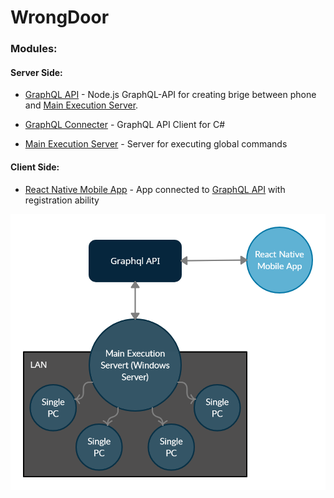 # WrongDoor

### Modules:

#### Server Side:

- [GraphQL API] - Node.js GraphQL-API for creating brige between phone and [Main Execution Server].

- [GraphQL Connecter] - GraphQL API Client for C#
- [Main Execution Server] - Server for executing global commands

#### Client Side:

- [React Native Mobile App] - App connected to [GraphQL API] with registration ability

![image](profile/img/scheme_new.png)

[graphql api]: https://github.com/wdoor/wrong-door-api
[react native mobile app]: https://github.com/wdoor/wrong-door-mobile-react
[graphql connecter]: https://github.com/wdoor/SmartCollege/tree/master/WrongDoor.Connector
[main execution server]: https://github.com/wdoor/SmartCollege/tree/master/WrongDoor.MainServer

